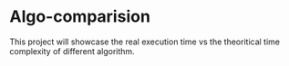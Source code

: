 # Algo-comparision
This project will showcase the real execution time vs the theoritical time complexity of different algorithm. 
